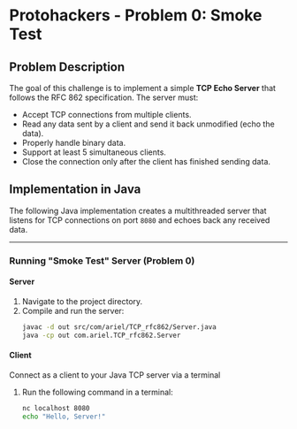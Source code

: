 # Protohackers - Problem 0: Smoke Test

## Problem Description

The goal of this challenge is to implement a simple **TCP Echo Server** that follows the RFC 862 specification. The server must:

- Accept TCP connections from multiple clients.
- Read any data sent by a client and send it back unmodified (echo the data).
- Properly handle binary data.
- Support at least 5 simultaneous clients.
- Close the connection only after the client has finished sending data.

## Implementation in Java

The following Java implementation creates a multithreaded server that listens for TCP connections on port `8080` and echoes back any received data.

---

### Running "Smoke Test" Server (Problem 0)
#### Server
1. Navigate to the project directory.
2. Compile and run the server:
   ```sh
   javac -d out src/com/ariel/TCP_rfc862/Server.java
   java -cp out com.ariel.TCP_rfc862.Server

#### Client
Connect as a client to your Java TCP server via a terminal
1. Run the following command in a terminal:
    ```sh
   nc localhost 8080
   echo "Hello, Server!"
